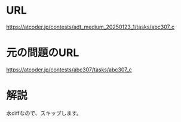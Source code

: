 # URL
https://atcoder.jp/contests/adt_medium_20250123_1/tasks/abc307_c

# 元の問題のURL
https://atcoder.jp/contests/abc307/tasks/abc307_c

# 解説
水diffなので、スキップします。
